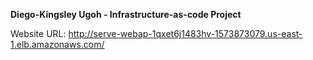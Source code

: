 **Diego-Kingsley Ugoh - Infrastructure-as-code Project**

Website URL: http://serve-webap-1qxet6j1483hv-1573873079.us-east-1.elb.amazonaws.com/
